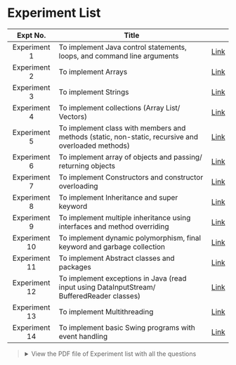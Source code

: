 # Experiment List

|**Expt No.**|**Title**||
|:---:|---|:---:|
|Experiment 1|To implement Java control statements, loops, and command line arguments|[Link](https://github.com/ChaitanyaShah26/Java-Programming/tree/main/sem-2%20(OOP%20using%20Java)/Experiment01)|
|Experiment 2|To implement Arrays|[Link](https://github.com/ChaitanyaShah26/Java-Programming/tree/main/sem-2%20(OOP%20using%20Java)/Experiment02)|
|Experiment 3|To implement Strings|[Link](https://github.com/ChaitanyaShah26/Java-Programming/tree/main/sem-2%20(OOP%20using%20Java)/Experiment03)|
|Experiment 4|To implement collections (Array List/ Vectors)|[Link](https://github.com/ChaitanyaShah26/Java-Programming/tree/main/sem-2%20(OOP%20using%20Java)/Experiment04)|
|Experiment 5|To implement class with members and methods (static, non-static, recursive and overloaded methods)|[Link](https://github.com/ChaitanyaShah26/Java-Programming/tree/main/sem-2%20(OOP%20using%20Java)/Experiment05)|
|Experiment 6|To implement array of objects and passing/ returning objects|[Link]()|
|Experiment 7|To implement Constructors and constructor overloading|[Link]()|
|Experiment 8|To implement Inheritance and super keyword|[Link]()|
|Experiment 9|To implement multiple inheritance using interfaces and method overriding|[Link]()|
|Experiment 10|To implement dynamic polymorphism, final keyword and garbage collection|[Link]()|
|Experiment 11|To implement Abstract classes and packages|[Link]()|
|Experiment 12|To implement exceptions in Java (read input using DataInputStream/ BufferedReader classes)|[Link]()|
|Experiment 13|To implement Multithreading|[Link]()|
|Experiment 14|To implement basic Swing programs with event handling|[Link]()|

<blockquote>
  <details>
    <summary>
      View the PDF file of Experiment list with all the questions
    </summary>
    <a href="https://github.com/user-attachments/files/18723639/Java.Experiment.List.pdf.pdf" target="_blank">Java Experiment List.pdf</a>
  </details>
</blockquote>

